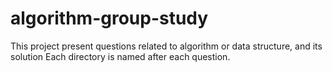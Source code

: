 algorithm-group-study
=====

This project present questions related to algorithm or data structure, and its solution
Each directory is named after each question. 
